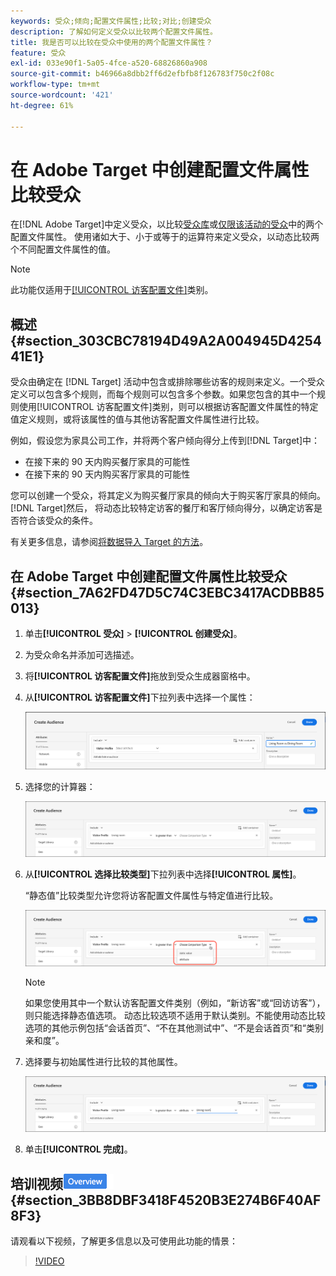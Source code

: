 ```yaml
---
keywords: 受众;倾向;配置文件属性;比较;对比;创建受众
description: 了解如何定义受众以比较两个配置文件属性。
title: 我是否可以比较在受众中使用的两个配置文件属性？
feature: 受众
exl-id: 033e90f1-5a05-4fce-a520-68826860a908
source-git-commit: b46966a8dbb2ff6d2efbfb8f126783f750c2f08c
workflow-type: tm+mt
source-wordcount: '421'
ht-degree: 61%

---
```


# 在 Adobe Target 中创建配置文件属性比较受众

在[!DNL Adobe Target]中定义受众，以比较[受众库](/help/c-target/c-audiences/audiences.md)或[仅限该活动的受众](/help/c-target/creating-activity-only-audience.md)中的两个配置文件属性。 使用诸如大于、小于或等于的运算符来定义受众，以动态比较两个不同配置文件属性的值。

>[!NOTE]
>
>此功能仅适用于[[!UICONTROL 访客配置文件]](/help/c-target/c-audiences/c-target-rules/visitor-profile.md#concept_E972690B9A4C4372A34229FA37EDA38E)类别。

## 概述 {#section_303CBC78194D49A2A004945D425441E1}

受众由确定在 [!DNL Target] 活动中包含或排除哪些访客的规则来定义。一个受众定义可以包含多个规则，而每个规则可以包含多个参数。如果您包含的其中一个规则使用[!UICONTROL 访客配置文件]类别，则可以根据访客配置文件属性的特定值定义规则，或将该属性的值与其他访客配置文件属性进行比较。

例如，假设您为家具公司工作，并将两个客户倾向得分上传到[!DNL Target]中：

* 在接下来的 90 天内购买餐厅家具的可能性
* 在接下来的 90 天内购买客厅家具的可能性

您可以创建一个受众，将其定义为购买餐厅家具的倾向大于购买客厅家具的倾向。[!DNL Target]然后， 将动态比较特定访客的餐厅和客厅倾向得分，以确定访客是否符合该受众的条件。

有关更多信息，请参阅[将数据导入 Target 的方法](/help/c-implementing-target/c-considerations-before-you-implement-target/c-methods-to-get-data-into-target/methods-to-get-data-into-target.md#concept_0069C0EFB56C4700BB33F2F35C2B9B17)。

## 在 Adobe Target 中创建配置文件属性比较受众 {#section_7A62FD47D5C74C3EBC3417ACDBB85013}

1. 单击&#x200B;**[!UICONTROL 受众]** > **[!UICONTROL 创建受众]**。
1. 为受众命名并添加可选描述。
1. 将&#x200B;**[!UICONTROL 访客配置文件]**&#x200B;拖放到受众生成器窗格中。
1. 从&#x200B;**[!UICONTROL 访客配置文件]**&#x200B;下拉列表中选择一个属性：

   ![倾向得分 1](assets/propensity_score_1.png)

1. 选择您的计算器：

   ![倾向得分 2](assets/propensity_score_2.png)

1. 从&#x200B;**[!UICONTROL 选择比较类型]**&#x200B;下拉列表中选择&#x200B;**[!UICONTROL 属性]**。

   “静态值”比较类型允许您将访客配置文件属性与特定值进行比较。

   ![倾向得分 3](assets/propensity_score_3.png)

   >[!NOTE]
   >
   >如果您使用其中一个默认访客配置文件类别（例如，“新访客”或“回访访客”），则只能选择静态值选项。 动态比较选项不适用于默认类别。不能使用动态比较选项的其他示例包括“会话首页”、“不在其他测试中”、“不是会话首页”和“类别亲和度”。

1. 选择要与初始属性进行比较的其他属性。

   ![](assets/propensity_score_4.png)

1. 单击&#x200B;**[!UICONTROL 完成]**。

## 培训视频![概述徽章](/help/assets/overview.png) {#section_3BB8DBF3418F4520B3E274B6F40AF8F3}

请观看以下视频，了解更多信息以及可使用此功能的情景：

>[!VIDEO](https://video.tv.adobe.com/v/23218/)
